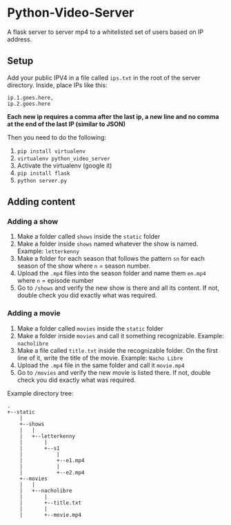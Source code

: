 # Python-Video-Server
A flask server to server mp4 to a whitelisted set of users based on IP address.

## Setup
Add your public IPV4 in a file called `ips.txt` in the root of the server directory. Inside, place IPs like this:

	ip.1.goes.here,
	ip.2.goes.here

**Each new ip requires a comma after the last ip, a new line and no comma at the end of the last IP (similar to JSON)**

Then you need to do the following:

1. `pip install virtualenv`
2. `virtualenv python_video_server`
3. Activate the virtualenv (google it)
4. `pip install flask`
5. `python server.py`

## Adding content

### Adding a show
1. Make a folder called `shows` inside the `static` folder
2. Make a folder inside `shows` named whatever the show is named. Example: `letterkenny`
3. Make a folder for each season that follows the pattern `sn` for each season of the show where `n` = season number.
4. Upload the `.mp4` files into the season folder and name them `en.mp4` where `n` = episode number
5. Go to `/shows` and verify the new show is there and all its content. If not, double check you did exactly what was required.

### Adding a movie
1. Make a folder called `movies` inside the `static` folder
2. Make a folder inside `movies` and call it something recognizable. Example: `nacholibre`
3. Make a file called `title.txt` inside the recognizable folder. On the first line of it, write the title of the movie. Example: `Nacho Libre`
4. Upload the `.mp4` file in the same folder and call it `movie.mp4`
5. Go to `/movies` and verify the new movie is listed there. If not, double check you did exactly what was required.

Example directory tree:

	.
	+--static
		|
		+--shows
		|   |
		|   +--letterkenny
		|       | 
		|       +--s1
		|           |
		|           +--e1.mp4
		|           |
		|           +--e2.mp4
		+--movies
		|	|
		|	+--nacholibre
		|		|
		|		+--title.txt
		|		|
		|		+--movie.mp4

